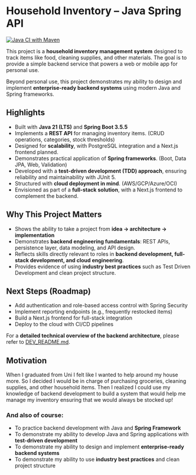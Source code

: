 # Household Inventory – Java Spring API

[![Java CI with Maven](https://github.com/merxgrc/household-inventory-java-spring-api/actions/workflows/maven.yml/badge.svg)](https://github.com/merxgrc/household-inventory-java-spring-api/actions/workflows/maven.yml)

This project is a **household inventory management system** designed to track items like food, cleaning supplies, and other materials. The goal is to provide a simple backend service that powers a web or mobile app for personal use.

Beyond personal use, this project demonstrates my ability to design and implement **enterprise-ready backend systems** using modern Java and Spring frameworks.

## Highlights
- Built with **Java 21 (LTS)** and **Spring Boot 3.5.5**
- Implements a **REST API** for managing inventory items. (CRUD operations, categories, stock thresholds)
- Designed for **scalability**, with PostgreSQL integration and a Next.js frontend planned.
- Demonstrates practical application of **Spring frameworks**. (Boot, Data JPA, Web, Validation)
- Developed with a **test-driven development (TDD) approach**, ensuring reliability and maintainability with JUnit 5.
- Structured with **cloud deployment in mind**. (AWS/GCP/Azure/OCI)
- Envisioned as part of a **full-stack solution**, with a Next.js frontend to complement the backend.

## Why This Project Matters
- Shows the ability to take a project from **idea → architecture → implementation**
- Demonstrates **backend engineering fundamentals**: REST APIs, persistence layer, data modeling, and API design.
- Reflects skills directly relevant to roles in **backend development, full-stack development, and cloud engineering**.
- Provides evidence of using **industry best practices** such as Test Driven Development and clean project structure.

## Next Steps (Roadmap)
- Add authentication and role-based access control with Spring Security
- Implement reporting endpoints (e.g., frequently restocked items)
- Build a Next.js frontend for full-stack integration
- Deploy to the cloud with CI/CD pipelines

For a **detailed technical overview of the backend architecture**, please refer to [DEV_README.md](./DEV_README.md).

## Motivation

When I graduated from Uni I felt like I wanted to help around my house more. So I decided I would 
be in charge of purchasing groceries, cleaning supplies, and other household items. Then I realized I 
could use my knowledge of backend development to build a system that would help me manage my inventory
ensuring that we would always be stocked up!
### And also of course:
- To practice backend development with Java and **Spring Framework**
- To demonstrate my ability to develop Java and Spring applications with **test-driven development** 
- To demonstrate my ability to design and implement **enterprise-ready backend systems**
- To demonstrate my ability to use **industry best practices** and clean project structure

